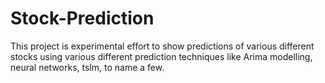 # Stock-Prediction
This project is experimental effort to show predictions of various different stocks using various different prediction techniques like Arima modelling, neural networks, tslm, to name a few.
